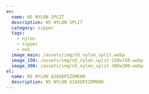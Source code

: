 ```yaml
---
en:
  name: N5 NYLON SPLIT
  description: N5 NYLON SPLIT
  category: zipper
  tags:
    - nylon
    - zipper
    - no5
  image_main: /assets/img/n5_nylon_split.webp
  image_150: /assets/img/n5_nylon_split-150x150.webp
  image_300: /assets/img/n5_nylon_split-300x300.webp
el:
  name: N5 NYLON ΔΙΑΧΩΡΙΖΟΜΕΝΟ
  description: N5 NYLON ΔΙΑΧΩΡΙΖΟΜΕΝΟ
---
```

